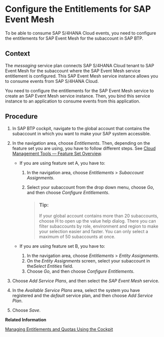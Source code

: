 <!-- loiob7e88abcc00044ec9c81c629753e3963 -->

<link rel="stylesheet" type="text/css" href="../css/sap-icons.css"/>

# Configure the Entitlements for SAP Event Mesh

To be able to consume SAP S/4HANA Cloud events, you need to configure the entitlements for SAP Event Mesh for the subaccount in SAP BTP.



## Context

The *messaging* service plan connects SAP S/4HANA Cloud tenant to SAP Event Mesh for the subaccount where the SAP Event Mesh service entitlement is configured. This SAP Event Mesh service instance allows you to consume events from SAP S/4HANA Cloud.

You need to configure the entitlements for the SAP Event Mesh service to create an SAP Event Mesh service instance. Then, you bind this service instance to an application to consume events from this application.



<a name="loiob7e88abcc00044ec9c81c629753e3963__steps_zlg_4sz_khb"/>

## Procedure

1.  In SAP BTP cockpit, navigate to the global account that contains the subaccount in which you want to make your SAP system accessible.

2.  In the navigation area, choose *Entitlements*. Then, depending on the feature set you are using, you have to follow different steps. See [Cloud Management Tools — Feature Set Overview](../10_concepts/cloud-management-tools-feature-set-overview-caf4e4e.md).

    -   If you are using feature set A, you have to:
        1.  In the navigation area, choose *Entitlements* \> *Subaccount Assignments*.
        2.  Select your subaccount from the drop down menu, choose *Go*, and then choose *Configure Entitlements*.

            > ### Tip:  
            > If your global account contains more than 20 subaccounts, choose <span class="SAP-icons"></span> to open up the value help dialog. There you can filter subaccounts by role, environment and region to make your selection easier and faster. You can only select a maximum of 50 subaccounts at once.


    -   If you are using feature set B, you have to:
        1.  In the navigation area, choose *Entitlements* \> *Entity Assignments*.
        2.  On the *Entity Assignments* screen, select your subaccount in the*Select Entities* field.
        3.  Choose *Go*, and then choose *Configure Entitlements*.


3.  Choose *Add Service Plans*, and then select the *SAP Event Mesh* service.

4.  In the *Available Service Plans* area, select the system you have registered and the *default* service plan, and then choose *Add Service Plan*.

5.  Choose *Save*.


**Related Information**  


[Managing Entitlements and Quotas Using the Cockpit](../50_administration_and_ops/managing-entitlements-and-quotas-using-the-cockpit-c824874.md "When you purchase an enterprise account, you are entitled to use a specific set of resources, such as the amount of memory that can be allocated to your applications.")

